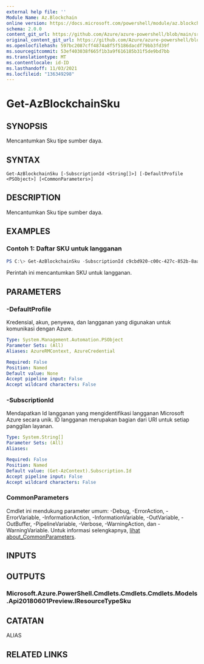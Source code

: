 ```yaml
---
external help file: ''
Module Name: Az.Blockchain
online version: https://docs.microsoft.com/powershell/module/az.blockchain/get-azblockchainsku
schema: 2.0.0
content_git_url: https://github.com/Azure/azure-powershell/blob/main/src/Blockchain/help/Get-AzBlockchainSku.md
original_content_git_url: https://github.com/Azure/azure-powershell/blob/main/src/Blockchain/help/Get-AzBlockchainSku.md
ms.openlocfilehash: 597bc2087cff4874a8f5f5186dacdf79bb3fd39f
ms.sourcegitcommit: 53ef403038f665f1b3a9f616185b31f5de9bd7bb
ms.translationtype: MT
ms.contentlocale: id-ID
ms.lasthandoff: 11/03/2021
ms.locfileid: "136349298"
---
```

# Get-AzBlockchainSku

## SYNOPSIS
Mencantumkan Sku tipe sumber daya.

## SYNTAX

```
Get-AzBlockchainSku [-SubscriptionId <String[]>] [-DefaultProfile <PSObject>] [<CommonParameters>]
```

## DESCRIPTION
Mencantumkan Sku tipe sumber daya.

## EXAMPLES

### Contoh 1: Daftar SKU untuk langganan
```powershell
PS C:\> Get-AzBlockchainSku -SubscriptionId c9cbd920-c00c-427c-852b-8aaf38badaeb

```

Perintah ini mencantumkan SKU untuk langganan.

## PARAMETERS

### -DefaultProfile
Kredensial, akun, penyewa, dan langganan yang digunakan untuk komunikasi dengan Azure.

```yaml
Type: System.Management.Automation.PSObject
Parameter Sets: (All)
Aliases: AzureRMContext, AzureCredential

Required: False
Position: Named
Default value: None
Accept pipeline input: False
Accept wildcard characters: False
```

### -SubscriptionId
Mendapatkan Id langganan yang mengidentifikasi langganan Microsoft Azure secara unik.
ID langganan merupakan bagian dari URI untuk setiap panggilan layanan.

```yaml
Type: System.String[]
Parameter Sets: (All)
Aliases:

Required: False
Position: Named
Default value: (Get-AzContext).Subscription.Id
Accept pipeline input: False
Accept wildcard characters: False
```

### CommonParameters
Cmdlet ini mendukung parameter umum: -Debug, -ErrorAction, -ErrorVariable, -InformationAction, -InformationVariable, -OutVariable, -OutBuffer, -PipelineVariable, -Verbose, -WarningAction, dan -WarningVariable. Untuk informasi selengkapnya, [lihat about_CommonParameters](http://go.microsoft.com/fwlink/?LinkID=113216).

## INPUTS

## OUTPUTS

### Microsoft.Azure.PowerShell.Cmdlets.Cmdlets.Cmdlets.Models.Api20180601Preview.IResourceTypeSku

## CATATAN

ALIAS

## RELATED LINKS

